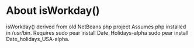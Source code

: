 About isWorkday()
=====
isWorkday() derived from old NetBeans php project Assumes php installed in /usr/bin. Requires sudo pear install
Date_Holidays-alpha sudo pear install Date_holidays_USA-alpha.

